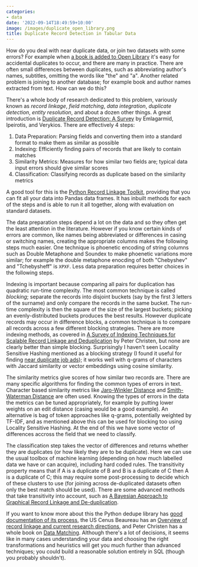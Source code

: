 ```yaml
---
categories:
- data
date: '2022-09-14T18:49:59+10:00'
image: /images/duplicate_open_library.png
title: Duplicate Record Detection in Tabular Data
---
```


How do you deal with near duplicate data, or join two datasets with some errors?
For example when [a book is added to Open Library](/adding-open-library) it's easy for accidental duplicates to occur, and there are many in practice.
There are often small differences between duplicates, such as abbreviating author's names, subtitles, omitting the words like "the" and "a".
Another related problem is joining to another database; for example book and author names extracted from text.
How can we do this?

There's a whole body of research dedicated to this problem, variously known as *record linkage*, *field matching*, *data integration*, *duplicate detection*, *entity resolution*, and about a dozen other things.
A great introduction is [Duplicate Record Detection: A Survey](https://www.cs.purdue.edu/homes/ake/pub/TKDE-0240-0605-1.pdf) by Emlagarmid, Ipeirotis, and Verykios.
There are effectively 4 steps:

1. Data Preparation: Parsing fields and converting them into a standard format to make them as similar as possible
2. Indexing: Efficiently finding pairs of records that are likely to contain matches
3. Similarity Metrics: Measures for how similar two fields are; typical data input errors should give similar scores
4. Classification: Classifying records as duplicate based on the similarity metrics

A good tool for this is the [Python Record Linkage Toolkit](https://recordlinkage.readthedocs.io/en/latest/), providing that you can fit all your data into Pandas data frames.
It has inbuilt methods for each of the steps and is able to run it all together, along with evaluation on standard datasets.

The data preparation steps depend a lot on the data and so they often get the least attention in the literature.
However if you know certain kinds of errors are common, like names being abbreviated or differences in casing or switching names, creating the appropriate columns makes the following steps much easier.
One technique is phoenetic encoding of string columns such as Double Metaphone and Soundex to make phoenetic variations more similar; for example the double metaphone enocding of both "Chebyshev" and "Tchebysheff" is `XPXF`.
Less data preparation requires better choices in the following steps.

Indexing is important because comparing all pairs for duplication has quadratic run-time complexity.
The most common technique is called *blocking*; separate the records into disjoint buckets (say by the first 3 letters of the surname) and only compare the records in the same bucket.
The run-time complexity is then the square of the size of the largest buckets; picking an evenly-distributed buckets produces the best results.
However duplicate records may occur in difference blocks, a common technique is to compare all records across a few different blocking strategies.
There are more indexing methods, as covered in [A Survey of Indexing Techniques for Scalable Record Linkage and Deduplication](http://users.cecs.anu.edu.au/~Peter.Christen/publications/christen2011indexing.pdf) by Peter Christen, but none are clearly better than simple blocking.
Surprisingly I haven't seen Locality Sensitive Hashing mentioned as a blocking strategy (I found it useful for finding [near duplicate job ads](/near-duplicate-review)); it works well with q-grams of characters with Jaccard similarity or vector embeddings using cosine similarity.

The similarity metrics give scores of how similar two records are.
There are many specific algorithms for finding the common types of errors in text.
Character based similarity metrics like [Jaro-Winkler Distance](https://en.wikipedia.org/wiki/Jaro%E2%80%93Winkler_distance) and [Smith-Waterman Distance](https://cs.stanford.edu/people/eroberts/courses/soco/projects/computers-and-the-hgp/smith_waterman.html) are often used.
Knowing the types of errors in the data the metrics can be tuned appropriately, for example by putting lower weights on an edit distance (casing would be a good example).
An alternative is bag of token approaches like q-grams, potentially weighted by TF-IDF, and as mentioned above this can be used for blocking too using Locality Sensitive Hashing.
At the end of this we have some vector of differences accross the field that we need to classify.

The classification step takes the vector of differences and returns whether they are duplicates (or how likely they are to be duplicate).
Here we can use the usual toolbox of machine learning (depending on how much labelled data we have or can acquire), including hard coded rules.
The transitivity property means that if A is a duplicate of B and B is a duplicate of C then A is a duplicate of C; this may require some post-processing to decide which of these clusters to use (for joining across de-duplicated datasets often only the best match should be used).
There are some advanced methods that take transitivity into account, such as [A Bayesian Approach to Graphical Record Linkage and De-duplication](https://arxiv.org/abs/1312.4645).

If you want to know more about this the Python dedupe library has [good documentation of its process](https://docs.dedupe.io/en/latest/how-it-works/How-it-works.html), the US Cenus Beaureau has an [Overview of record linkage and current research directions](https://citeseerx.ist.psu.edu/viewdoc/summary?doi=10.1.1.79.1519), and Peter Christen has a whole book on [Data Matching](https://link.springer.com/book/10.1007/978-3-642-31164-2).
Although there's a lot of decisions, it seems like in many cases understanding your data and choosing the right transformations and heuristics will get you much further than advanced techniques; you could build a reasonable solution entirely in SQL (though you probably shouldn't).